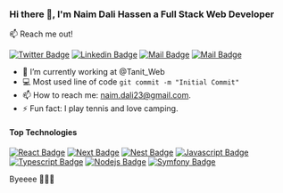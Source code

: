 ### Hi there 👋, I'm Naim Dali Hassen a Full Stack Web Developer 

:mailbox: Reach me out!

[![Twitter Badge](https://img.shields.io/badge/-@dali_naim-1ca0f1?style=flat&labelColor=1ca0f1&logo=twitter&logoColor=white&link=https://twitter.com/dali_naim)](https://twitter.com/dali_naim) [![Linkedin Badge](https://img.shields.io/badge/-naim.dali-0e76a8?style=flat&labelColor=0e76a8&logo=linkedin&logoColor=white)](https://www.linkedin.com/in/naim-dali-b1ab831a8/) [![Mail Badge](https://img.shields.io/badge/-@naim.dali-e84393?style=flat&labelColor=e84393&logo=instagram&logoColor=white)](https://www.instagram.com/naim.dali/) [![Mail Badge](https://img.shields.io/badge/-naim.dali-c0392b?style=flat&labelColor=c0392b&logo=gmail&logoColor=white)](mailto:naim.dali23@gmail.com)


- 🔭 I’m currently working at @Tanit_Web
- :computer: Most used line of code `git commit -m "Initial Commit"`
- 📫 How to reach me: naim.dali23@gmail.com.
- ⚡ Fun fact: I play tennis and love camping.

#### Top Technologies

<!-- TODO: Make technologies links takes you to repositories -->

[![React Badge](https://img.shields.io/badge/-React-61DBFB?style=for-the-badge&labelColor=black&logo=react&logoColor=61DBFB)](#) [![Next Badge](https://img.shields.io/badge/-next-61DBFB?style=for-the-badge&labelColor=black&logo=next&logoColor=61DBFB)](#) [![Nest Badge](https://img.shields.io/badge/-Nest-61DBFB?style=for-the-badge&labelColor=black&logo=nest&logoColor=61DBFB)](#) [![Javascript Badge](https://img.shields.io/badge/-Javascript-F0DB4F?style=for-the-badge&labelColor=black&logo=javascript&logoColor=F0DB4F)](#) [![Typescript Badge](https://img.shields.io/badge/-Typescript-007acc?style=for-the-badge&labelColor=black&logo=typescript&logoColor=007acc)](#) [![Nodejs Badge](https://img.shields.io/badge/-Nodejs-3C873A?style=for-the-badge&labelColor=black&logo=node.js&logoColor=3C873A)](#) [![Symfony Badge](https://img.shields.io/badge/-Symfony-e535ab?style=for-the-badge&labelColor=black&logo=Symfony.js&logoColor=e535ab)](#)

Byeeee 👋👋👋
